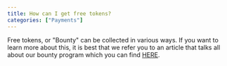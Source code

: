 ```yaml
---
title: How can I get free tokens?
categories: ["Payments"]
---
```

Free tokens, or "Bounty" can be collected in various ways. If you want to learn more about this, it is best that we refer you to an article that talks all about our bounty program which you can find <a href="https://medium.com/@dd_96182/mdl-talent-hub-bounty-campaign-55c0e60ee219" target="_blank">HERE</a>.